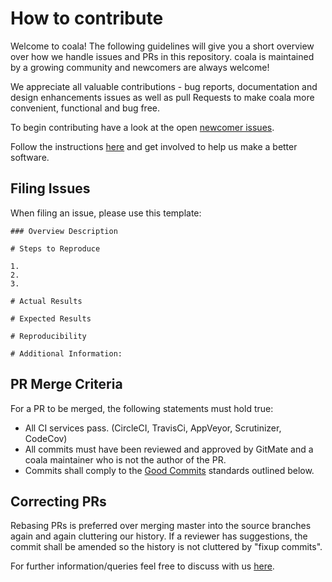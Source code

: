 # How to contribute

Welcome to coala! The following guidelines will give you a short overview over how we
handle issues and PRs in this repository. coala is maintained by a growing community
and newcomers are always welcome!

We appreciate all valuable contributions - bug reports, documentation and design
enhancements issues as well as pull Requests to make coala more convenient, functional
and bug free.

To begin contributing have a look at the open [newcomer issues](https://github.com/coala-analyzer/coala/issues?q=is%3Aissue+is%3Aopen+label%3Adifficulty%2Fnewcomer).

Follow the instructions [here](http://coala.readthedocs.org/en/latest/Getting_Involved/README.html)
and get involved to help us make a better software.

## Filing Issues

When filing an issue, please use this template:

```
### Overview Description

# Steps to Reproduce

1.
2.
3.

# Actual Results

# Expected Results

# Reproducibility

# Additional Information:

```

## PR Merge Criteria

For a PR to be merged, the following statements must hold true:

- All CI services pass. (CircleCI, TravisCi, AppVeyor, Scrutinizer, CodeCov)
- All commits must have been reviewed and approved by GitMate and a coala
  maintainer who is not the author of the PR.
- Commits shall comply to the [Good Commits](http://coala.readthedocs.org/en/latest/Getting_Involved/Writing_Good_Commits.html)
 standards outlined below.


## Correcting PRs

Rebasing PRs is preferred over merging master into the source branches again
and again cluttering our history. If a reviewer has suggestions, the commit
shall be amended so the history is not cluttered by "fixup commits".

For further information/queries feel free to discuss with us [here](https://gitter.im/coala-analyzer/coala).
